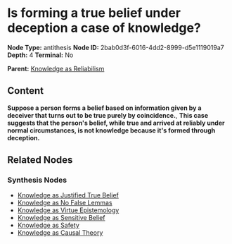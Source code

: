 # Is forming a true belief under deception a case of knowledge?

**Node Type:** antithesis
**Node ID:** 2bab0d3f-6016-4dd2-8999-d5e1119019a7
**Depth:** 4
**Terminal:** No

**Parent:** [Knowledge as Reliabilism](knowledge-as-reliabilism-synthesis-a617ab6c-7277-4d7f-92f9-a331831269d0.md)

## Content

**Suppose a person forms a belief based on information given by a deceiver that turns out to be true purely by coincidence.**, **This case suggests that the person's belief, while true and arrived at reliably under normal circumstances, is not knowledge because it's formed through deception.**

## Related Nodes

### Synthesis Nodes

- [Knowledge as Justified True Belief](knowledge-as-justified-true-belief-synthesis-e8f2d603-461e-4d73-8b92-0abcf78274b0.md)
- [Knowledge as No False Lemmas](knowledge-as-no-false-lemmas-synthesis-a3f71f82-3e62-4746-b070-70b56814bc3c.md)
- [Knowledge as Virtue Epistemology](knowledge-as-virtue-epistemology-synthesis-7e37a661-55f6-495c-a5b2-69c426ea9a4b.md)
- [Knowledge as Sensitive Belief](knowledge-as-sensitive-belief-synthesis-83af5ec4-2923-4a9a-90ce-3c763e67c4f8.md)
- [Knowledge as Safety](knowledge-as-safety-synthesis-1a327003-d26d-4873-83a0-cfa406965dfa.md)
- [Knowledge as Causal Theory](knowledge-as-causal-theory-synthesis-87d4d4e4-cf9b-4d41-a382-62fd9fb19a23.md)

